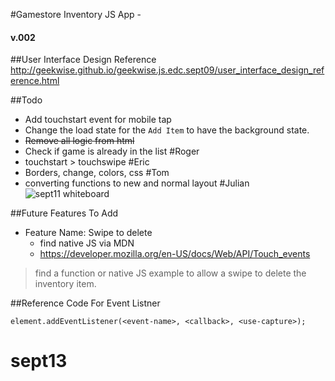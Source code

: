 #Gamestore Inventory JS App -
#### v.002

##User Interface Design Reference
<http://geekwise.github.io/geekwise.js.edc.sept09/user_interface_design_reference.html>


##Todo
* Add touchstart event for mobile tap
* Change the load state for the `Add Item` to have the background state.
* <s>Remove all logic from html</s>
* Check if game is already in the list
#Roger 
* touchstart > touchswipe
#Eric
* Borders, change, colors, css
#Tom
* converting functions to new and normal layout
#Julian 
![sept11 whiteboard](http://i.imgur.com/8czO9CWl.jpg)

##Future Features To Add
* Feature Name: Swipe to delete
	* find native JS via MDN
	* <https://developer.mozilla.org/en-US/docs/Web/API/Touch_events>

> find a function or native JS example
> to allow a swipe to delete the inventory item.



##Reference Code For Event Listner
```
element.addEventListener(<event-name>, <callback>, <use-capture>);
```
# sept13
